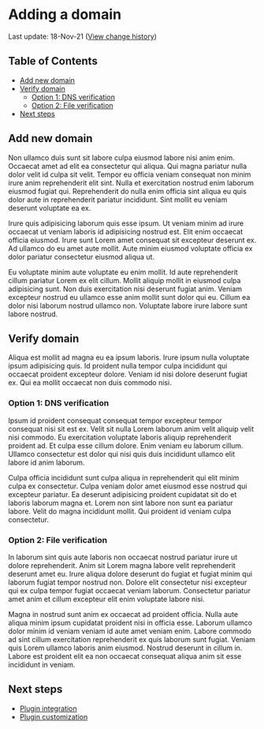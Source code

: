 # Adding a domain
Last update: 18-Nov-21 ([View change history](https://github.com/foxdev-studio/easylogon-docs/commits/master/1-Get%20started/2-Adding%20a%20domain.md))

## Table of Contents
- [Add new domain](#add-new-domain)
- [Verify domain](#verify-domain)
	- [Option 1: DNS verification](#option-1-dns-verification)
	- [Option 2: File verification](#option-2-file-verification)
- [Next steps](#next-steps)

## Add new domain
Non ullamco duis sunt sit labore culpa eiusmod labore nisi anim enim. Occaecat amet ad elit ea consectetur qui aliqua. Qui magna pariatur nulla dolor velit id culpa sit velit. Tempor eu officia veniam consequat non minim irure anim reprehenderit elit sint. Nulla et exercitation nostrud enim laborum eiusmod fugiat qui. Reprehenderit do nulla enim officia sint aliqua eu quis dolor aute in reprehenderit pariatur incididunt. Sint mollit eu veniam deserunt voluptate ea ex.

Irure quis adipisicing laborum quis esse ipsum. Ut veniam minim ad irure occaecat ut veniam laboris id adipisicing nostrud est. Elit enim occaecat officia eiusmod. Irure sunt Lorem amet consequat sit excepteur deserunt ex. Ad ullamco do eu amet aute mollit. Aute minim eiusmod voluptate officia ex dolor pariatur consectetur eiusmod aliqua ut.

Eu voluptate minim aute voluptate eu enim mollit. Id aute reprehenderit cillum pariatur Lorem ex elit cillum. Mollit aliquip mollit in eiusmod culpa adipisicing sunt. Non duis exercitation nisi deserunt fugiat anim. Veniam excepteur nostrud eu ullamco esse anim mollit sunt dolor qui eu. Cillum ea dolor nisi laborum nostrud ullamco non. Voluptate labore irure labore sunt labore nostrud.

## Verify domain
Aliqua est mollit ad magna eu ea ipsum laboris. Irure ipsum nulla voluptate ipsum adipisicing quis. Id proident nulla tempor culpa incididunt qui occaecat proident excepteur dolore. Veniam id nisi dolore deserunt fugiat ex. Qui ea mollit occaecat non duis commodo nisi.

### Option 1: DNS verification
Ipsum id proident consequat consequat tempor excepteur tempor consequat nisi sit est ex. Velit sit nulla Lorem laborum anim velit aliquip velit nisi commodo. Eu exercitation voluptate laboris aliquip reprehenderit proident ad. Et culpa esse cillum dolore. Enim veniam eu laborum cillum. Ullamco consectetur est dolor qui nisi quis duis incididunt ullamco elit labore id anim laborum.

Culpa officia incididunt sunt culpa aliqua in reprehenderit qui elit minim culpa ex consectetur. Culpa veniam dolor amet eiusmod esse nostrud qui excepteur pariatur. Ea deserunt adipisicing proident cupidatat sit do et laboris laborum magna et. Lorem non sint labore non sunt ea pariatur labore. Velit do magna incididunt mollit. Qui proident id veniam culpa consectetur.

### Option 2: File verification
In laborum sint quis aute laboris non occaecat nostrud pariatur irure ut dolore reprehenderit. Anim sit Lorem magna labore velit reprehenderit deserunt amet eu. Irure aliqua dolore deserunt do fugiat et fugiat minim qui laborum fugiat tempor nostrud non. Dolore elit consectetur nisi excepteur qui ex culpa tempor fugiat occaecat veniam laborum. Consectetur pariatur amet anim et cillum excepteur elit enim voluptate labore nisi.

Magna in nostrud sunt anim ex occaecat ad proident officia. Nulla aute aliqua minim ipsum cupidatat proident nisi in officia esse. Laborum ullamco dolor minim id veniam veniam id aute amet veniam enim. Labore commodo ad sint cillum exercitation reprehenderit ex quis laborum sunt fugiat. Veniam quis Lorem ullamco laboris anim eiusmod. Nostrud deserunt in cillum in. Labore est proident elit ea non occaecat consequat aliqua anim sit esse incididunt in veniam.

## Next steps
- [Plugin integration](/docs/1-Get%20started/3-Plugin%20integration)
- [Plugin customization](/docs/1-Get%20started/4-Plugin%20customization)